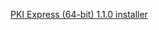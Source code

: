 ﻿[PKI Express (64-bit) 1.1.0 installer](https://files.lacunasoftware.com/pki-express/windows/pkie-1.1.0-x64.msi)